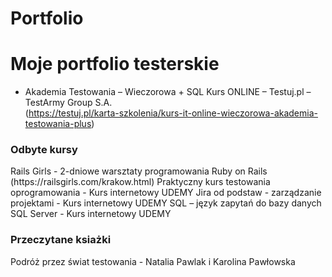 # Portfolio
<h1>Moje portfolio testerskie </h1> 

- Akademia Testowania – Wieczorowa + SQL
Kurs ONLINE – Testuj.pl – TestArmy Group S.A.
<br> (https://testuj.pl/karta-szkolenia/kurs-it-online-wieczorowa-akademia-testowania-plus) </br>

<h3>Odbyte kursy </h3> 
Rails Girls - 2-dniowe warsztaty programowania Ruby on Rails
(https://railsgirls.com/krakow.html)   
Praktyczny kurs testowania oprogramowania - Kurs internetowy UDEMY 
Jira od podstaw - zarządzanie projektami - Kurs internetowy UDEMY 
SQL – język zapytań do bazy danych SQL Server - Kurs internetowy UDEMY
<h3>Przeczytane ksiażki </h3>

Podróż przez świat testowania - Natalia Pawlak i Karolina Pawłowska

